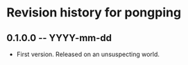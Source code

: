 # Revision history for pongping

## 0.1.0.0 -- YYYY-mm-dd

* First version. Released on an unsuspecting world.
